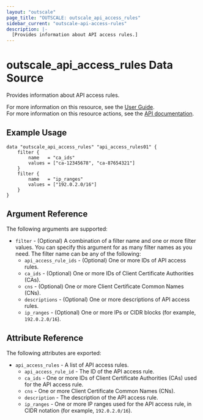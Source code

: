 ```yaml
---
layout: "outscale"
page_title: "OUTSCALE: outscale_api_access_rules"
sidebar_current: "outscale-api-access-rules"
description: |-
  [Provides information about API access rules.]
---
```


# outscale_api_access_rules Data Source

Provides information about API access rules.

For more information on this resource, see the [User Guide](https://docs.outscale.com/en/userguide/About-API-Access-Rules.html).  
For more information on this resource actions, see the [API documentation](https://docs.outscale.com/api#3ds-outscale-api-apiaccessrule).

## Example Usage

```hcl
data "outscale_api_access_rules" "api_access_rules01" {
    filter {
        name   = "ca_ids"
        values = ["ca-12345678", "ca-87654321"]
    }
    filter {
        name   = "ip_ranges"
        values = ["192.0.2.0/16"]
    }
}
```

## Argument Reference

The following arguments are supported:

* `filter` - (Optional) A combination of a filter name and one or more filter values. You can specify this argument for as many filter names as you need. The filter name can be any of the following:
    * `api_access_rule_ids` - (Optional) One or more IDs of API access rules.
    * `ca_ids` - (Optional) One or more IDs of Client Certificate Authorities (CAs).
    * `cns` - (Optional) One or more Client Certificate Common Names (CNs).
    * `descriptions` - (Optional) One or more descriptions of API access rules.
    * `ip_ranges` - (Optional) One or more IPs or CIDR blocks (for example, `192.0.2.0/16`).

## Attribute Reference

The following attributes are exported:

* `api_access_rules` - A list of API access rules.
    * `api_access_rule_id` - The ID of the API access rule.
    * `ca_ids` - One or more IDs of Client Certificate Authorities (CAs) used for the API access rule.
    * `cns` - One or more Client Certificate Common Names (CNs).
    * `description` - The description of the API access rule.
    * `ip_ranges` - One or more IP ranges used for the API access rule, in CIDR notation (for example, `192.0.2.0/16`).
